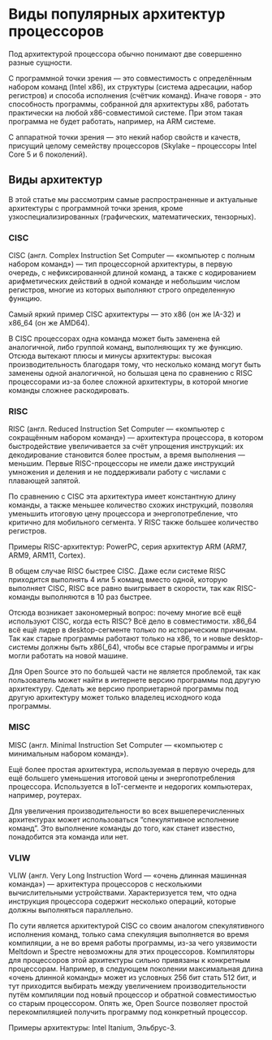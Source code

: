 # Виды популярных архитектур процессоров

Под архитектурой процессора обычно понимают две совершенно разные сущности.

С программной точки зрения — это совместимость с определённым набором команд (Intel x86), их структуры (система адресации, набор регистров) и способа исполнения (счётчик команд). Иначе говоря - это способность программы, собранной для архитектуры x86, работать практически на любой x86-совместимой системе. При этом такая программа не будет работать, например, на ARM системе.

С аппаратной точки зрения — это некий набор свойств и качеств, присущий целому семейству процессоров (Skylake – процессоры Intel Core 5 и 6 поколений).

## Виды архитектур

В этой статье мы рассмотрим самые распространенные и актуальные архитектуры с программной точки зрения, кроме узкоспециализированных (графических, математических, тензорных).

### CISC

CISC (англ. Complex Instruction Set Computer — «компьютер с полным набором команд») — тип процессорной архитектуры, в первую очередь, с нефиксированной длиной команд, а также с кодированием арифметических действий в одной команде и небольшим числом регистров, многие из которых выполняют строго определенную функцию.

Самый яркий пример CISC архитектуры — это x86 (он же IA-32) и x86_64 (он же AMD64).

В CISC процессорах одна команда может быть заменена ей аналогичной, либо группой команд, выполняющих ту же функцию. Отсюда вытекают плюсы и минусы архитектуры: высокая производительность благодаря тому, что несколько команд могут быть заменены одной аналогичной, но большая цена по сравнению с RISC процессорами из-за более сложной архитектуры, в которой многие команды сложнее раскодировать.

### RISC

RISC (англ. Reduced Instruction Set Computer — «компьютер с сокращённым набором команд») — архитектура процессора, в котором быстродействие увеличивается за счёт упрощения инструкций: их декодирование становится более простым, а время выполнения — меньшим. Первые RISC-процессоры не имели даже инструкций умножения и деления и не поддерживали работу с числами с плавающей запятой.

По сравнению с CISC эта архитектура имеет константную длину команды, а также меньшее количество схожих инструкций, позволяя уменьшить итоговую цену процессора и энергопотребление, что критично для мобильного сегмента. У RISC также большее количество регистров.

Примеры RISC-архитектур: PowerPC, серия архитектур ARM (ARM7, ARM9, ARM11, Cortex).

В общем случае RISC быстрее CISC. Даже если системе RISC приходится выполнять 4 или 5 команд вместо одной, которую выполняет CISC, RISC все равно выигрывает в скорости, так как RISC-команды выполняются в 10 раз быстрее.

Отсюда возникает закономерный вопрос: почему многие всё ещё используют CISC, когда есть RISC? Всё дело в совместимости. x86_64 всё ещё лидер в desktop-сегменте только по историческим причинам. Так как старые программы работают только на x86, то и новые desktop-системы должны быть x86(\_64), чтобы все старые программы и игры могли работать на новой машине.

Для Open Source это по большей части не является проблемой, так как пользователь может найти в интернете версию программы под другую архитектуру. Сделать же версию проприетарной программы под другую архитектуру может только владелец исходного кода программы.

### MISC

MISC (англ. Minimal Instruction Set Computer — «компьютер с минимальным набором команд»).

Ещё более простая архитектура, используемая в первую очередь для ещё большего уменьшения итоговой цены и энергопотребления процессора. Используется в IoT-сегменте и недорогих компьютерах, например, роутерах.

Для увеличения производительности во всех вышеперечисленных архитектурах может использоваться “спекулятивное исполнение команд”. Это выполнение команды до того, как станет известно, понадобится эта команда или нет.

### VLIW

VLIW (англ. Very Long Instruction Word — «очень длинная машинная команда») — архитектура процессоров с несколькими вычислительными устройствами. Характеризуется тем, что одна инструкция процессора содержит несколько операций, которые должны выполняться параллельно.

По сути является архитектурой CISC со своим аналогом спекулятивного исполнения команд, только сама спекуляция выполняется во время компиляции, а не во время работы программы, из-за чего уязвимости Meltdown и Spectre невозможны для этих процессоров. Компиляторы для процессоров этой архитектуры сильно привязаны к конкретным процессорам. Например, в следующем поколении максимальная длина «очень длинной команды» может из условных 256 бит стать 512 бит, и тут приходится выбирать между увеличением производительности путём компиляции под новый процессор и обратной совместимостью со старым процессором. Опять же, Open Sourсe позволяет простой перекомпиляцией получить программу под конкретный процессор.

Примеры архитектуры: Intel Itanium, Эльбрус-3.
